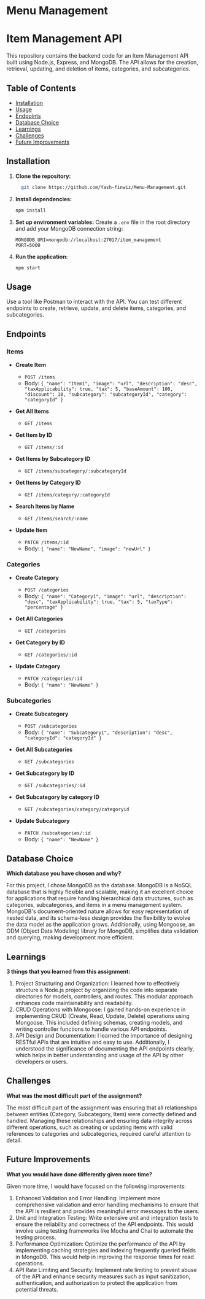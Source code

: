 
# Menu Management

# Item Management API

This repository contains the backend code for an Item Management API built using Node.js, Express, and MongoDB. The API allows for the creation, retrieval, updating, and deletion of items, categories, and subcategories.

## Table of Contents
- [Installation](#installation)
- [Usage](#usage)
- [Endpoints](#endpoints)
- [Database Choice](#database-choice)
- [Learnings](#learnings)
- [Challenges](#challenges)
- [Future Improvements](#future-improvements)

## Installation

1. **Clone the repository:**
   ```bash
     git clone https://github.com/Yash-finwiz/Menu-Management.git
   ```

2. **Install dependencies:**
   ```bash
   npm install
   ```

3. **Set up environment variables:**
   Create a `.env` file in the root directory and add your MongoDB connection string:
   ```env
   MONGODB_URI=mongodb://localhost:27017/item_management
   PORT=5000
   ```

4. **Run the application:**
   ```bash
   npm start
   ```

## Usage

Use a tool like Postman to interact with the API. You can test different endpoints to create, retrieve, update, and delete items, categories, and subcategories.

## Endpoints

### Items
- **Create Item**
  - `POST /items`
  - Body: `{ "name": "Item1", "image": "url", "description": "desc", "taxApplicability": true, "tax": 5, "baseAmount": 100, "discount": 10, "subcategory": "subcategoryId", "category": "categoryId" }`

- **Get All Items**
  - `GET /items`

- **Get Item by ID**
  - `GET /items/:id`

- **Get Items by Subcategory ID**
  - `GET /items/subcategory/:subcategoryId`

- **Get Items by Category ID**
  - `GET /items/category/:categoryId`

- **Search Items by Name**
  - `GET /items/search/:name`

- **Update Item**
  - `PATCH /items/:id`
  - Body: `{ "name": "NewName", "image": "newUrl" }`

### Categories
- **Create Category**
  - `POST /categories`
  - Body: `{ "name": "Category1", "image": "url", "description": "desc", "taxApplicability": true, "tax": 5, "taxType": "percentage" }`

- **Get All Categories**
  - `GET /categories`

- **Get Category by ID**
  - `GET /categories/:id`

- **Update Category**
  - `PATCH /categories/:id`
  - Body: `{ "name": "NewName" }`

### Subcategories
- **Create Subcategory**
  - `POST /subcategories`
  - Body: `{ "name": "Subcategory1", "description": "desc", "categoryId": "categoryId" }`

- **Get All Subcategories**
  - `GET /subcategories`

- **Get Subcategory by ID**
  - `GET /subcategories/:id`

- **Get Subcategory by category ID**
  - `GET /subcategories/category/categoryid`

- **Update Subcategory**
  - `PATCH /subcategories/:id`
  - Body: `{ "name": "NewName" }`

## Database Choice

**Which database you have chosen and why?**

For this project, I chose MongoDB as the database. MongoDB is a NoSQL database that is highly flexible and scalable, making it an excellent choice for applications that require handling hierarchical data structures, such as categories, subcategories, and items in a menu management system. MongoDB's document-oriented nature allows for easy representation of nested data, and its schema-less design provides the flexibility to evolve the data model as the application grows. Additionally, using Mongoose, an ODM (Object Data Modeling) library for MongoDB, simplifies data validation and querying, making development more efficient.

## Learnings

**3 things that you learned from this assignment:**

1. Project Structuring and Organization:
I learned how to effectively structure a Node.js project by organizing the code into separate directories for models, controllers, and routes. This modular approach enhances code maintainability and readability.
2. CRUD Operations with Mongoose:
I gained hands-on experience in implementing CRUD (Create, Read, Update, Delete) operations using Mongoose. This included defining schemas, creating models, and writing controller functions to handle various API endpoints.
3. API Design and Documentation:
I learned the importance of designing RESTful APIs that are intuitive and easy to use. Additionally, I understood the significance of documenting the API endpoints clearly, which helps in better understanding and usage of the API by other developers or users.

## Challenges

**What was the most difficult part of the assignment?**

The most difficult part of the assignment was ensuring that all relationships between entities (Category, Subcategory, Item) were correctly defined and handled. Managing these relationships and ensuring data integrity across different operations, such as creating or updating items with valid references to categories and subcategories, required careful attention to detail.

## Future Improvements

**What you would have done differently given more time?**

Given more time, I would have focused on the following improvements:

1. Enhanced Validation and Error Handling:
Implement more comprehensive validation and error handling mechanisms to ensure that the API is resilient and provides meaningful error messages to the users.
2. Unit and Integration Testing:
Write extensive unit and integration tests to ensure the reliability and correctness of the API endpoints. This would involve using testing frameworks like Mocha and Chai to automate the testing process.
3. Performance Optimization:
Optimize the performance of the API by implementing caching strategies and indexing frequently queried fields in MongoDB. This would help in improving the response times for read operations.
4. API Rate Limiting and Security:
Implement rate limiting to prevent abuse of the API and enhance security measures such as input sanitization, authentication, and authorization to protect the application from potential threats.

